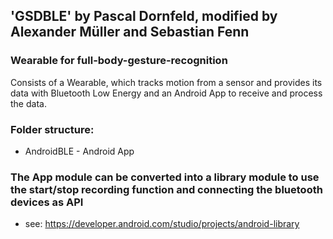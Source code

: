 ## 'GSDBLE' by Pascal Dornfeld, modified by Alexander Müller and Sebastian Fenn

### Wearable for full-body-gesture-recognition
Consists of a Wearable, which tracks motion from a sensor 
and provides its data with Bluetooth Low Energy and an Android
App to receive and process the data.

### Folder structure:

- AndroidBLE - Android App

### The App module can be converted into a library module  to use the start/stop recording function and connecting the bluetooth devices as API
- see: https://developer.android.com/studio/projects/android-library
